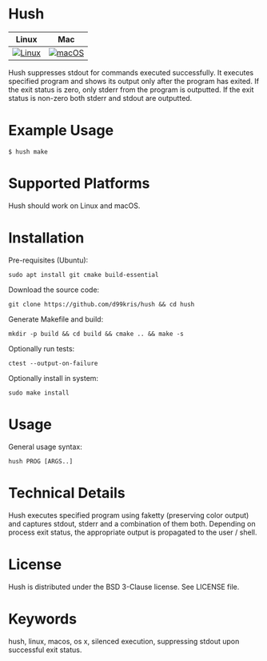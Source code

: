 Hush
====

| **Linux** | **Mac** |
|-----------|---------|
| [![Linux](https://github.com/d99kris/hush/workflows/Linux/badge.svg)](https://github.com/d99kris/hush/actions?query=workflow%3ALinux) | [![macOS](https://github.com/d99kris/hush/workflows/macOS/badge.svg)](https://github.com/d99kris/hush/actions?query=workflow%3AmacOS) |

Hush suppresses stdout for commands executed successfully. It executes
specified program and shows its output only after the program has exited.
If the exit status is zero, only stderr from the program is outputted.
If the exit status is non-zero both stderr and stdout are outputted.

Example Usage
=============

    $ hush make

Supported Platforms
===================
Hush should work on Linux and macOS.

Installation
============
Pre-requisites (Ubuntu):

    sudo apt install git cmake build-essential

Download the source code:

    git clone https://github.com/d99kris/hush && cd hush

Generate Makefile and build:

    mkdir -p build && cd build && cmake .. && make -s

Optionally run tests:

    ctest --output-on-failure

Optionally install in system:

    sudo make install

Usage
=====

General usage syntax:

    hush PROG [ARGS..]

Technical Details
=================
Hush executes specified program using faketty (preserving color output) and
captures stdout, stderr and a combination of them both. Depending on process
exit status, the appropriate output is propagated to the user / shell.

License
=======
Hush is distributed under the BSD 3-Clause license. See LICENSE file.

Keywords
========
hush, linux, macos, os x, silenced execution, suppressing stdout upon successful exit status.
